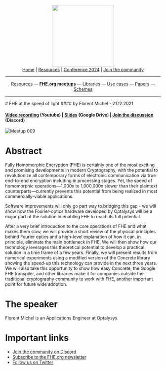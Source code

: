 <!-- Main header navigation -->
<p align="center">
  <img width="200" src="https://user-images.githubusercontent.com/5758427/180978488-db825482-5a58-4c7c-9589-c494a6f0be04.png"><br/>
  <a href="https://fhe-org.github.io">Home</a> | <a href="https://fhe-org.github.io/resources">Resources</a> | <a href="https://fhe-org.github.io/conferences/conference-2024/">Conference 2024</a> | <a href="https://fhe-org.github.io/community">Join the community</a>
</p>
<hr/>
<!-- /Main header navigation -->

<!-- Resource categories links -->
<p align="center">
  <a href="https://fhe-org.github.io/resources">Resources</a>
  —
  <a href="https://fhe-org.github.io/meetups"><b>FHE.org meetups</b></a>
  —
  <a href="https://fhe-org.github.io/resources/libraries">Libraries</a>
  —
  <a href="https://fhe-org.github.io/resources/use-cases">Use cases</a>
  —
  <a href="https://fhe-org.github.io/resources/papers">Papers</a>
  —
  <a href="https://fhe-org.github.io/resources/schemes">Schemes</a>
</p>
<hr/>
<!-- /Resource categories links -->
# FHE at the speed of light
#### by Florent Michel - 21.12.2021

#### <a href="https://www.youtube.com/watch?v=eU2QcZsotCA">Video recording</a> (Youtube) | <a href="https://drive.google.com/file/d/1JHDphwkEnEJTsG_GRpXbNE0dryHW6-VY/view">Slides</a> (Google Drive) | <a href="https://discord.fhe.org">Join the discussion</a> (Discord)

![Meetup 009](https://github.com/FHE-org/fhe-org.github.io/assets/37557436/dc07fc4a-d479-4443-85d9-527dd2333447)

# Abstract
Fully Homomorphic Encryption (FHE) is certainly one of the most exciting and promising developments in modern Cryptography, with the potential to revolutionize all contemporary forms of electronic communication via true end-to-end encryption including in processing stages. Yet, the speed of homomorphic operations—1,000x to 1,000,000x slower than their plaintext counterparts—currently prevents this potential from being realized in most commercially-viable applications.

Software improvements will only go part way to bridging this gap - we will show how the Fourier-optics hardware developed by Optalysys will be a major part of the solution in enabling FHE to reach its full potential.

After a very brief introduction to the core operations of FHE and what makes them slow, we will provide a short review of the physical principles behind Fourier optics and a high-level explanation of how it can, in principle, eliminate the main bottleneck in FHE. We will then show how our technology leverages this theoretical potential to develop a practical solution in a time frame of a few years. Finally, we will present results from numerical experiments using a modified version of the Concrete library showing the speed-up this technology can provide in the next three years. We will also take this opportunity to show how easy Concrete, the Google FHE transpiler, and other libraries make it for companies outside the traditional cryptography community to work with FHE, another important point for future wide adoption.

# The speaker
Florent Michel is an Applications Engineer at Optalysys.

# Important links
- <a href="https://discord.fhe.org">Join the community on Discord</a>
- <a href="https://fheorg.substack.com">Subscribe to the FHE.org newsletter</a>
- <a href="https://twitter.com/fhe_org">Follow us on Twitter</a>

